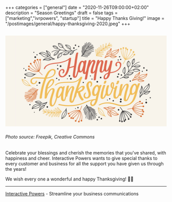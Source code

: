 +++
categories = ["general"]
date = "2020-11-26T09:00:00+02:00"
description = "Season Greetings"
draft = false
tags = ["marketing","ivrpowers", "startup"]
title = "Happy Thanks Giving!"
image = "/postimages/general/happy-thanksgiving-2020.jpeg"
+++

![Interactive Powers](/postimages/general/happy-thanksgiving-2020.jpeg)
---------
###### Photo source: Freepik, Creative Commons

Celebrate your blessings and cherish the memories that you've shared, with happiness and cheer. Interactive Powers wants to give special thanks to every customer and business for all the support you have given us through the years!

We wish every one a wonderful and happy Thanksgiving! 🦃🎉

---
[Interactive Powers](http://www.ivrpowers.com/) - Streamline your business communications
